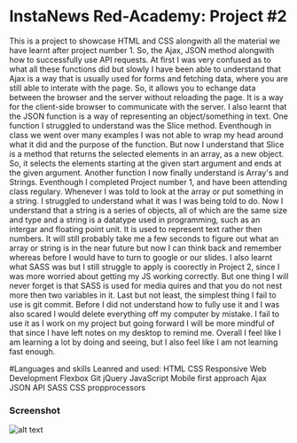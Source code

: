 # InstaNews Red-Academy: Project #2

This is a project to showcase HTML and CSS alongwith all the material we have learnt after project number 1. So, the Ajax, JSON method alongwith how to successfully use API requests. At first I was very confused as to what all these functions did but slowly I have been able to understand that Ajax is a way that is usually used for forms and fetching data, where you are still able to interate with the page. So, it allows you to echange data between the browser and the server without reloading the page. It is a way for the client-side browser to communicate with the server. I also learnt that the JSON function is a way of representing an object/something in text. One function I struggled to understand was the Slice method. Eventhough in class we went over many examples I was not able to wrap my head around what it did and the purpose of the function. But now I understand that Slice is a method that returns the selected elements in an array, as a new object. So, it selects the elements starting at the given start argument and ends at the given argument. Another function I now finally understand is Array's and Strings. Eventhough I completed Project number 1, and have been attending class regulary. Whenever I was told to look at the array or put something in a string. I struggled to understand what it was I was being told to do. Now I understand that a string is a series of objects, all of which are the same size and type and a string is a datatype used in programming, such as an intergar and floating point unit. It is used to represent text rather then numbers. It will still probably take me a few seconds to figure out what an array or string is in the near future but now I can think back and remember whereas before I would have to turn to google or our slides. I also learnt what SASS was but I still struggle to apply is coorectly in Project 2, since I was more worried about getting my JS working correctly. But one thing I will never forget is that SASS is used for media quires and that you do not nest more then two variables in it. Last but not least, the simplest thing I fail to use is git commit. Before I did not understand how to fully use it and I was also scared I would delete everything off my computer by mistake. I fail to use it as I work on my project but going forward I will be more mindful of that since I have left notes on my desktop to remind me. Overall I feel like I am learning a lot by doing and seeing, but I also feel like I am not learning fast enough.

#Languages and skills Leanred and used:
HTML
CSS
Responsive Web Development
Flexbox
Git
jQuery
JavaScript
Mobile first approach
Ajax
JSON
API
SASS
CSS propprocessors

### Screenshot

![alt text](project-2/instanews-project-for-red-academy/screenshot.png)